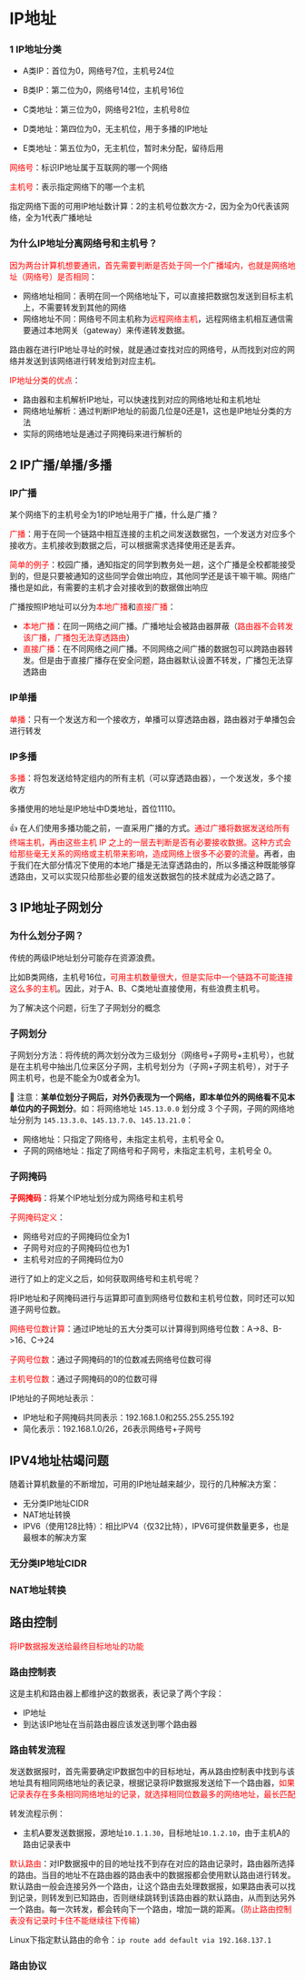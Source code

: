 # IP地址

### 1 IP地址分类

- A类IP：首位为0，网络号7位，主机号24位

- B类IP：第二位为0，网络号14位，主机号16位

- C类地址：第三位为0，网络号21位，主机号8位

- D类地址：第四位为0，无主机位，用于多播的IP地址

- E类地址：第五位为0，无主机位，暂时未分配，留待后用

<font color='red'>网络号</font>：标识IP地址属于互联网的哪一个网络

<font color='red'>主机号</font>：表示指定网络下的哪一个主机

指定网络下面的可用IP地址数计算：2的主机号位数次方-2，因为全为0代表该网络，全为1代表广播地址

### 为什么IP地址分离网络号和主机号？

<font color='red'>因为两台计算机想要通讯，首先需要判断是否处于同一个广播域内，也就是网络地址（网络号）是否相同</font>：

- 网络地址相同：表明在同一个网络地址下，可以直接把数据包发送到目标主机上，不需要转发到其他的网络
- 网络地址不同：网络号不同主机称为<font color='red'>远程网络主机</font>，远程网络主机相互通信需要通过本地网关（gateway）来传递转发数据。

路由器在进行IP地址寻址的时候，就是通过查找对应的网络号，从而找到对应的网络并发送到该网络进行转发给到对应主机。

<font color='red'>IP地址分类的优点</font>：

- 路由器和主机解析IP地址，可以快速找到对应的网络地址和主机地址
- 网络地址解析：通过判断IP地址的前面几位是0还是1，这也是IP地址分类的方法
- 实际的网络地址是通过子网掩码来进行解析的

## 2 IP广播/单播/多播

### IP广播

某个网络下的主机号全为1的IP地址用于广播，什么是广播？

<font color='red'>广播</font>：用于在同一个链路中相互连接的主机之间发送数据包，一个发送方对应多个接收方。主机接收到数据之后，可以根据需求选择使用还是丢弃。

<font color='red'>简单的例子</font>：校园广播，通知指定的同学到教务处一趟，这个广播是全校都能接受到的，但是只要被通知的这些同学会做出响应，其他同学还是该干嘛干嘛。网络广播也是如此，有需要的主机才会对接收到的数据做出响应

广播按照IP地址可以分为<font color='red'>本地广播</font>和<font color='red'>直接广播</font>：

- <font color='red'>本地广播</font>：在同一网络之间广播。广播地址会被路由器屏蔽（<font color='red'>路由器不会转发该广播，广播包无法穿透路由</font>）
- <font color='red'>直接广播</font>：在不同网络之间广播。不同网络之间广播的数据包可以跨路由器转发。但是由于直接广播存在安全问题，路由器默认设置不转发，广播包无法穿透路由

### IP单播

<font color='red'>单播</font>：只有一个发送方和一个接收方，单播可以穿透路由器，路由器对于单播包会进行转发



### IP多播

<font color='red'>多播</font>：将包发送给特定组内的所有主机（可以穿透路由器），一个发送发，多个接收方

多播使用的地址是IP地址中D类地址，首位1110。

👍 在人们使用多播功能之前，一直采用广播的方式。<font color='red'>通过广播将数据发送给所有终端主机，再由这些主机 IP 之上的一层去判断是否有必要接收数据。这种方式会给那些毫无关系的网络或主机带来影响，造成网络上很多不必要的流量</font>。再者，由于我们在大部分情况下使用的本地广播是无法穿透路由的，所以多播这种既能够穿透路由，又可以实现只给那些必要的组发送数据包的技术就成为必选之路了。

## 3 IP地址子网划分

### 为什么划分子网？

传统的两级IP地址划分可能存在资源浪费。

比如B类网络，主机号16位，<font color='red'>可用主机数量很大，但是实际中一个链路不可能连接这么多的主机</font>。因此，对于A、B、C类地址直接使用，有些浪费主机号。

为了解决这个问题，衍生了子网划分的概念

### 子网划分

子网划分方法：将传统的两次划分改为三级划分（网络号+子网号+主机号），也就是在主机号中抽出几位来区分子网，主机号划分为（子网+子网主机号），对于子网主机号，也是不能全为0或者全为1。

🚨 注意：**某单位划分子网后，对外仍表现为一个网络，即本单位外的网络看不见本单位内的子网划分**。如：将网络地址 `145.13.0.0` 划分成 3 个子网，子网的网络地址分别为 `145.13.3.0`、`145.13.7.0`、`145.13.21.0`：

- 网络地址：只指定了网络号，未指定主机号，主机号全 0。
- 子网的网络地址：指定了网络号和子网号，未指定主机号，主机号全 0。

### 子网掩码

**<font color='red'>子网掩码</font>**：将某个IP地址划分成为网络号和主机号

<font color='red'>子网掩码定义</font>：

- 网络号对应的子网掩码位全为1
- 子网号对应的子网掩码位也为1
- 主机号对应的子网掩码位为0

进行了如上的定义之后，如何获取网络号和主机号呢？

将IP地址和子网掩码进行与运算即可直到网络号位数和主机号位数，同时还可以知道子网号位数。

<font color='red'>网络号位数计算</font>：通过IP地址的五大分类可以计算得到网络号位数：A->8、B->16、C->24

<font color='red'>子网号位数</font>：通过子网掩码的1的位数减去网络号位数可得

<font color='red'>主机号位数</font>：通过子网掩码的0的位数可得

IP地址的子网地址表示：

- IP地址和子网掩码共同表示：192.168.1.0和255.255.255.192
- 简化表示：192.168.1.0/26，26表示网络号+子网号

## IPV4地址枯竭问题

随着计算机数量的不断增加，可用的IP地址越来越少，现行的几种解决方案：

- 无分类IP地址CIDR
- NAT地址转换
- IPV6（使用128比特）：相比IPV4（仅32比特），IPV6可提供数量更多，也是最根本的解决方案

### 无分类IP地址CIDR



### NAT地址转换





## 路由控制

<font color='red'>将IP数据报发送给最终目标地址的功能</font>

### 路由控制表

这是主机和路由器上都维护这的数据表，表记录了两个字段：

- IP地址
- 到达该IP地址在当前路由器应该发送到哪个路由器

### 路由转发流程

发送数据报时，首先需要确定IP数据包中的目标地址，再从路由控制表中找到与该地址具有相同网络地址的表记录，根据记录将IP数据报发送给下一个路由器，<font color='red'>如果记录表存在多条相同网络地址的记录，就选择相同位数最多的网络地址，最长匹配</font>

转发流程示例：

- 主机A要发送数据报，源地址`10.1.1.30`，目标地址`10.1.2.10`，由于主机A的路由记录表中

<font color='red'>默认路由</font>：对IP数据报中的目的地址找不到存在对应的路由记录时，路由器所选择的路由。当目的地址不在路由器的路由表中的数据报都会使用默认路由进行转发。默认路由一般会连接另外一个路由，让这个路由去处理数据报，如果路由表可以找到记录，则转发到已知路由，否则继续跳转到该路由器的默认路由，从而到达另外一个路由。每一次转发，都会转向下一个路由，增加一跳的距离。（<font color='red'>防止路由控制表没有记录时卡住不能继续往下传输</font>）

Linux下指定默认路由的命令：`ip route add default via 192.168.137.1`



### 路由协议